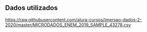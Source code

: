 ## Dados utilizados
https://raw.githubusercontent.com/alura-cursos/imersao-dados-2-2020/master/MICRODADOS_ENEM_2019_SAMPLE_43278.csv
